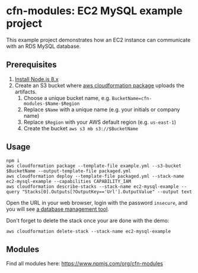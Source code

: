 # cfn-modules: EC2 MySQL example project

This example project demonstrates how an EC2 instance can communicate with an RDS MySQL database.

## Prerequisites

1. [Install Node.js 8.x](https://nodejs.org/)
2. Create an S3 bucket where [aws cloudformation package](https://docs.aws.amazon.com/cli/latest/reference/cloudformation/package.html) uploads the artifacts.
    1. Choose a unique bucket name, e.g. `BucketName=cfn-modules-$Name-$Region`
    2. Replace `$Name` with a unique name (e.g. your initials or company name)
    3. Replace `$Region` with your AWS default region (e.g. `us-east-1`)
    4. Create the bucket `aws s3 mb s3://$BucketName`

## Usage

```
npm i
aws cloudformation package --template-file example.yml --s3-bucket $BucketName --output-template-file packaged.yml
aws cloudformation deploy --template-file packaged.yml --stack-name ec2-mysql-example --capabilities CAPABILITY_IAM
aws cloudformation describe-stacks --stack-name ec2-mysql-example --query "Stacks[0].Outputs[?OutputKey=='Url'].OutputValue" --output text
```

Open the URL in your web browser, login with the password `insecure`, and you will see [a database management tool](https://www.adminer.org/).

Don't forget to delete the stack once your are done with the demo:

```
aws cloudformation delete-stack --stack-name ec2-mysql-example
```

## Modules

Find all modules here: https://www.npmjs.com/org/cfn-modules
